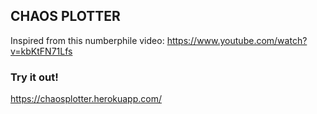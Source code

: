 ## CHAOS PLOTTER

Inspired from this numberphile video: https://www.youtube.com/watch?v=kbKtFN71Lfs

### Try it out!
https://chaosplotter.herokuapp.com/
